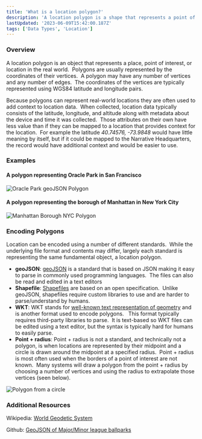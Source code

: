 ```yaml
---
title: 'What is a location polygon?'
description: 'A location polygon is a shape that represents a point of interest using geospatial coordinates.'
lastUpdated: '2023-06-09T15:42:00.187Z'
tags: ['Data Types', 'Location']
---
```

### Overview

A location polygon is an object that represents a place, point of interest, or location in the real world.  Polygons are usually represented by the coordinates of their vertices.  A polygon may have any number of vertices and any number of edges.  The coordinates of the vertices are typically represented using WGS84 latitude and longitude pairs.

Because polygons can represent real-world locations they are often used to add context to location data.  When collected, location data typically consists of the latitude, longitude, and altitude along with metadata about the device and time it was collected.  Those attributes on their own have less value than if they can be mapped to a location that provides context for the location.  For example the latitude _40.74576, -73.9848_ would have little meaning by itself, but if it could be mapped to the Narrative Headquarters, the record would have additional context and would be easier to use.

### Examples

#### A polygon representing Oracle Park in San Francisco

![Oracle Park geoJSON Polygon](https://solutions.narrative.io/hubfs/KB/Concepts/Screen%20Shot%202020-01-21%20at%209.15.18%20AM.png)

#### A polygon representing the borough of Manhattan in New York City

![Manhattan Borough NYC Polygon](https://solutions.narrative.io/hubfs/KB/Concepts/Screen%20Shot%202020-01-21%20at%209.27.14%20AM.png)

### Encoding Polygons

Location can be encoded using a number of different standards.  While the underlying file format and contents may differ, largely each standard is representing the same fundamental object, a location polygon.

*   **geoJSON**: [geoJSON](https://en.wikipedia.org/wiki/GeoJSON) is a standard that is based on JSON making it easy to parse in commonly used programming languages.  The files can also be read and edited in a text editors
*   **Shapefile**: [Shapefiles](https://en.wikipedia.org/wiki/Shapefile) are based on an open specification.  Unlike geoJSON, shapefiles require custom libraries to use and are harder to parse/understand by humans.
*   **WKT**: WKT stands for [well-known text representation of geometry](https://en.wikipedia.org/wiki/Well-known_text_representation_of_geometry) and is another format used to encode polygons.   This format typically requires third-party libraries to parse.  It is text-based so WKT files can be edited using a text editor, but the syntax is typically hard for humans to easily parse. 
*   **Point + radius**: Point + radius is not a standard, and technically not a polygon, is when locations are represented by their midpoint and a circle is drawn around the midpoint at a specified radius.  Point + radius is most often used when the borders of a point of interest are not known.  Many systems will draw a polygon from the point + radius by choosing a number of vertices and using the radius to extrapolate those vertices (seen below).

![Polygon from a circle](https://solutions.narrative.io/hubfs/KB/Concepts/wZbsJ.png)

### Additional Resources

Wikipedia: [World Geodetic System](https://en.wikipedia.org/wiki/World_Geodetic_System)

Github: [GeoJSON of Major/Minor league ballparks](https://github.com/cageyjames/GeoJSON-Ballparks)
